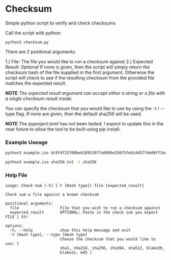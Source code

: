 # Checksum
Simple python script to verify and check checksums

Call the script with python:

```python3 checksum.py```

There are 2 positional arguments:

1.) File: The file you would like to run a checksum against
2.) Expected Result: *Optional* If none is given, then the script will simply return the checksum hash of the file supplied in the first argument. Otherwise the script will check to see if the resulting checksum from the provided file matches the expected result. 

**NOTE** *The expected result argument can accept either a string or a file with a single checksum result inside.*

You can specify the checksum that you would like to use by using the -t / --type flag. If none are given, then the default sha256 will be used. 

**NOTE**
The pyproject.toml has not been tested. I expect to update this in the near future to allow the tool to be built using pip install. 

### Example Useage

```bash
python3 example.iso dc9f4f22700beb2895197fa0995e25075feb14457fde09ff3ac46dd35d75661a -t sha256
```
```bash
python3 example.iso sha256.txt -t sha256
```


### Help File
```
usage: Check Sum [-h] [-t [Hash type]] file [expected_result]

Check sum a file against a known checksum

positional arguments:
  file                  File that you wish to run a checksum against
  expected_result       OPTIONAL: Paste in the check sum you expect FILE | Str

options:
  -h, --help            show this help message and exit
  -t [Hash type], --type [Hash type]
                        Choose the checksum that you would like to use: [
                        sha1, sha224, sha256, sha384, sha512, blake2b,
                        blake2s, md5 ]
```
